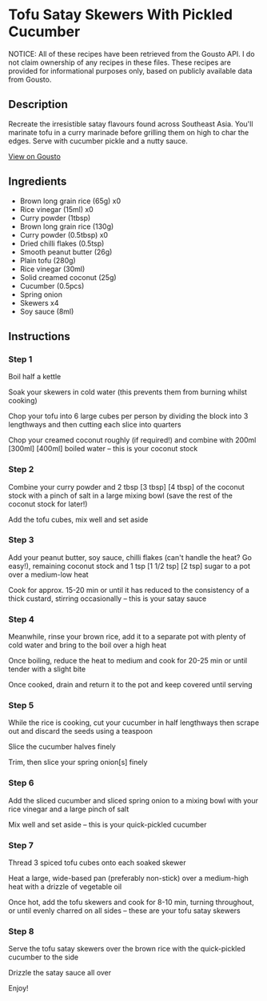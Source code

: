 # Tofu Satay Skewers With Pickled Cucumber

NOTICE: All of these recipes have been retrieved from the Gousto API. I do not claim ownership of any recipes in these files. These recipes are provided for informational purposes only, based on publicly available data from Gousto.

## Description

Recreate the irresistible satay flavours found across Southeast Asia. You'll marinate tofu in a curry marinade before grilling them on high to char the edges. Serve with cucumber pickle and a nutty sauce. 

[View on Gousto](https://www.gousto.co.uk/recipes/cookbook/tofu-satay-skewers-with-pickled-cucumber)

## Ingredients

- Brown long grain rice (65g) x0
- Rice vinegar (15ml) x0
- Curry powder (1tbsp)
- Brown long grain rice (130g)
- Curry powder (0.5tbsp) x0
- Dried chilli flakes (0.5tsp)
- Smooth peanut butter (26g)
- Plain tofu (280g)
- Rice vinegar (30ml)
- Solid creamed coconut (25g)
- Cucumber (0.5pcs)
- Spring onion
- Skewers x4
- Soy sauce (8ml)

## Instructions


### Step 1

Boil half a kettle

Soak your skewers in cold water (this prevents them from burning whilst cooking)

Chop your tofu into 6 large cubes per person by dividing the block into 3 lengthways and then cutting each slice into quarters

Chop your creamed coconut roughly (if required!) and combine with 200ml <span class="text-purple">[300ml]</span> <span class="text-danger">[400ml] </span>boiled water – this is your coconut stock


### Step 2

Combine your curry powder and 2 tbsp<span class="text-purple"> [3 tbsp]</span> <span class="text-danger">[4 tbsp]</span> of the coconut stock with a pinch of salt in a large mixing bowl (save the rest of the coconut stock for later!)

Add the tofu cubes, mix well and set aside


### Step 3

Add your peanut butter, soy sauce, chilli flakes (can't handle the heat? Go easy!), remaining coconut stock and 1 tsp <span class="text-purple">[1 1/2 tsp]</span> <span class="text-danger">[2 tsp]</span> sugar to a pot over a medium-low heat

Cook for approx. 15-20 min or until it has reduced to the consistency of a thick custard, stirring occasionally – this is your satay sauce


### Step 4

Meanwhile, rinse your brown rice, add it to a separate pot with plenty of cold water and bring to the boil over a high heat

Once boiling, reduce the heat to medium and cook for 20-25 min or until tender with a slight bite

Once cooked, drain and return it to the pot and keep covered until serving


### Step 5

While the rice is cooking, cut your cucumber in half lengthways then scrape out and discard the seeds using a teaspoon

Slice the cucumber halves finely

Trim, then slice your spring onion[s]<span class="text-danger"> </span>finely


### Step 6

Add the sliced cucumber and sliced spring onion to a mixing bowl with your rice vinegar and a large pinch of salt

Mix well and set aside – this is your quick-pickled cucumber


### Step 7

Thread 3 spiced tofu cubes onto each soaked skewer

Heat a large, wide-based pan (preferably non-stick) over a medium-high heat with a drizzle of vegetable oil

Once hot, add the tofu skewers and cook for 8-10 min, turning throughout, or until evenly charred on all sides – these are your tofu satay skewers

### Step 8

Serve the tofu satay skewers over the brown rice with the quick-pickled cucumber to the side

Drizzle the satay sauce all over

Enjoy!

